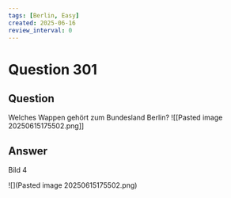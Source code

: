 ```yaml
---
tags: [Berlin, Easy]
created: 2025-06-16
review_interval: 0
---
```


# Question 301

## Question

Welches Wappen gehört zum Bundesland Berlin?
![[Pasted image 20250615175502.png]]

## Answer

Bild 4

![](Pasted image 20250615175502.png)
